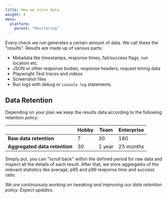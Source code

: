 ```yaml
---
title: How we store data
weight: 4
menu:
  platform:
    parent: "Monitoring"
---
```


Every check we run generates a certain amount of data. We call these the "results". Results are made up of various parts:

- Metadata like timestamps, response times, fail/success flags, run location etc.
- JSON or other response bodies, response headers, request timing data
- Playwright Test traces and videos
- Screenshot files
- Run logs with debug or `console.log` statements.

## Data Retention

Depending on your plan we keep the results data according to the following retention policy:

|                               | Hobby            | Team             | Enterprise       |
|-------------------------------|------------------|------------------|------------------|
| **Raw data retention**        | 7                | 30               | 180              |
| **Aggregated data retention** | 30               | 1 year           | 25 months        |


Simply put, you can "scroll back" within the defined period for raw data and inspect all the details of each result. After that, we store aggregates
of the relevant statistics like average, p95 and p99 response time and success ratio.

*We are continuously working on tweaking and improving our data retention policy. Expect updates.*
